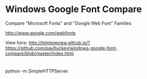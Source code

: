 # Windows Google Font Compare #

Compare "Microsoft Fonts" and "Google Web Font" Families

http://www.google.com/webfonts

View here:
http://htmlpreview.github.io/?https://github.com/paultuckey/windows-google-font-compare/blob/master/index.html



#
python -m SimpleHTTPServer